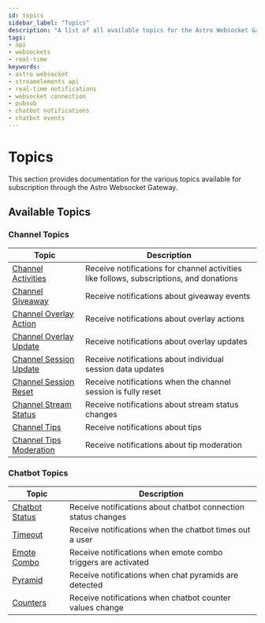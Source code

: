 ```yaml
---
id: topics
sidebar_label: "Topics"
description: "A list of all available topics for the Astro Websocket Gateway"
tags:
- api
- websockets
- real-time
keywords:
- astro websocket
- streamelements api
- real-time notifications
- websocket connection
- pubsub
- chatbot notifications
- chatbot events
---
```


# Topics

This section provides documentation for the various topics available for subscription through the Astro Websocket Gateway.

## Available Topics

### Channel Topics

| Topic                                                   | Description                                                                             |
| ------------------------------------------------------- | --------------------------------------------------------------------------------------- |
| [Channel Activities](./channel-activities.md)           | Receive notifications for channel activities like follows, subscriptions, and donations |
| [Channel Giveaway](./channel-giveaway.md)               | Receive notifications about giveaway events                                             |
| [Channel Overlay Action](./channel-overlay-action.md)   | Receive notifications about overlay actions                                             |
| [Channel Overlay Update](./channel-overlay-update.md)   | Receive notifications about overlay updates                                             |
| [Channel Session Update](./channel-session-update.md)   | Receive notifications about individual session data updates                             |
| [Channel Session Reset](./channel-session-reset.md)     | Receive notifications when the channel session is fully reset                           |
| [Channel Stream Status](./channel-stream-status.md)     | Receive notifications about stream status changes                                       |
| [Channel Tips](./channel-tips.md)                       | Receive notifications about tips                                                        |
| [Channel Tips Moderation](./channel-tips-moderation.md) | Receive notifications about tip moderation                                              |

### Chatbot Topics

| Topic                                          | Description                                                   |
| ---------------------------------------------- | ------------------------------------------------------------- |
| [Chatbot Status](./chatbot/chatbot-status.md)  | Receive notifications about chatbot connection status changes |
| [Timeout](./chatbot/timeout.md)                | Receive notifications when the chatbot times out a user       |
| [Emote Combo](./chatbot/modules-emotecombo.md) | Receive notifications when emote combo triggers are activated |
| [Pyramid](./chatbot/modules-pyramid.md)        | Receive notifications when chat pyramids are detected         |
| [Counters](./chatbot/counters.md)              | Receive notifications when chatbot counter values change      |
